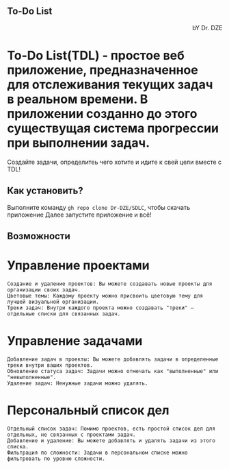## To-Do List 

<p align="right">bY Dr. DZE</p>

# To-Do List(TDL) - простое веб приложение, предназначенное для отслеживания текущих задач в реальном времени. В приложении созданно до этого существущая система прогрессии при выполнении задач.
Создайте задачи, определитеь чего хотите и идите к свей цели вместе с TDL! 

## Как установить? 
Выполните команду `gh repo clone Dr-DZE/SDLC`, чтобы скачать приложение 
Далее запустите приложение и всё!

## Возможности
#    Управление проектами
    Создание и удаление проектов: Вы можете создавать новые проекты для организации своих задач.
    Цветовые темы: Каждому проекту можно присвоить цветовую тему для лучшей визуальной организации.
    Треки задач: Внутри каждого проекта можно создавать "треки" — отдельные списки для связанных задач.
#    Управление задачами
    Добавление задач в проекты: Вы можете добавлять задачи в определенные треки внутри ваших проектов.
    Обновление статуса задач: Задачи можно отмечать как "выполненные" или "невыполненные".
    Удаление задач: Ненужные задачи можно удалять.
#    Персональный список дел
    Отдельный список задач: Помимо проектов, есть простой список дел для отдельных, не связанных с проектами задач.
    Добавление и удаление: Вы можете добавлять и удалять задачи из этого списка.
    Фильтрация по сложности: Задачи в персональном списке можно фильтровать по уровню сложности.